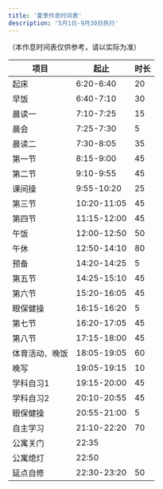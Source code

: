 ```yaml
---
title: '夏季作息时间表'
description: '5月1日-9月30日执行'
---
```


（本作息时间表仅供参考，请以实际为准）

| 项目           | 起止        | 时长 |
| -------------- | ----------- | ---- |
| 起床           | 6:20-6:40   | 20   |
| 早饭           | 6:40-7:10   | 30   |
| 晨读一         | 7:10-7:25   | 15   |
| 晨会           | 7:25-7:30   | 5    |
| 晨读二         | 7:30-8:05   | 35   |
| 第一节         | 8:15-9:00   | 45   |
| 第二节         | 9:10-9:55   | 45   |
| 课间操         | 9:55-10:20  | 25   |
| 第三节         | 10:20-11:05 | 45   |
| 第四节         | 11:15-12:00 | 45   |
| 午饭           | 12:00-12:50 | 50   |
| 午休           | 12:50-14:10 | 80   |
| 预备           | 14:20-14:25 | 5    |
| 第五节         | 14:25-15:10 | 45   |
| 第六节         | 15:20-16:05 | 45   |
| 眼保健操       | 16:15-16:20 | 5    |
| 第七节         | 16:20-17:05 | 45   |
| 第八节         | 17:15-18:00 | 45   |
| 体育活动、晚饭 | 18:05-19:05 | 60   |
| 晚写           | 19:05-19:15 | 10   |
| 学科自习1      | 19:15-20:00 | 45   |
| 学科自习2      | 20:10-20:55 | 45   |
| 眼保健操       | 20:55-21:00 | 5    |
| 自主学习       | 21:10-22:20 | 70   |
| 公寓关门       | 22:35       |      |
| 公寓熄灯       | 22:50       |      |
| 延点自修       | 22:30-23:20 | 50   |
